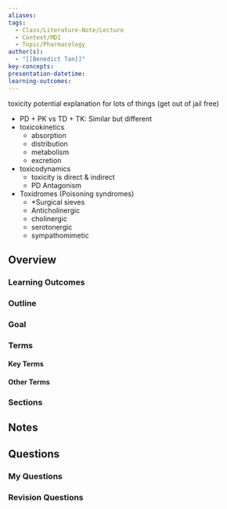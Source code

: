 ```yaml
---
aliases: 
tags:
  - Class/Literature-Note/Lecture
  - Context/MD1
  - Topic/Pharmacology
author(s):
  - "[[Benedict Tan]]"
key-concepts: 
presentation-datetime: 
learning-outcomes:
---
```

toxicity potential explanation for lots of things (get out of jail free)

- PD + PK vs TD + TK: Similar but different
- toxicokinetics
	- absorption
	- distribution
	- metabolism
	- excretion
- toxicodynamics
	- toxicity is direct & indirect
	- PD Antagonism
- Toxidromes (Poisoning syndromes)
	- \*Surgical sieves
	- Anticholinergic
	- cholinergic
	- serotonergic
	- sympathomimetic

## Overview
### Learning Outcomes

### Outline

### Goal

### Terms
#### Key Terms

#### Other Terms

### Sections


## Notes


## Questions

### My Questions
### Revision Questions




